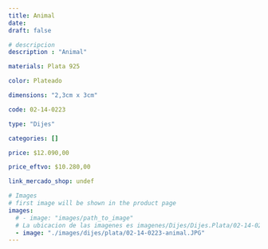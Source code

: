 ```yaml
---
title: Animal
date: 
draft: false

# descripcion
description : "Animal"

materials: Plata 925

color: Plateado

dimensions: "2,3cm x 3cm"

code: 02-14-0223

type: "Dijes"

categories: []

price: $12.090,00

price_eftvo: $10.280,00

link_mercado_shop: undef

# Images
# first image will be shown in the product page
images:
  # - image: "images/path_to_image"
  # La ubicacion de las imagenes es imagenes/Dijes/Dijes.Plata/02-14-0223-animal
  - image: "./images/dijes/plata/02-14-0223-animal.JPG"
---
```

